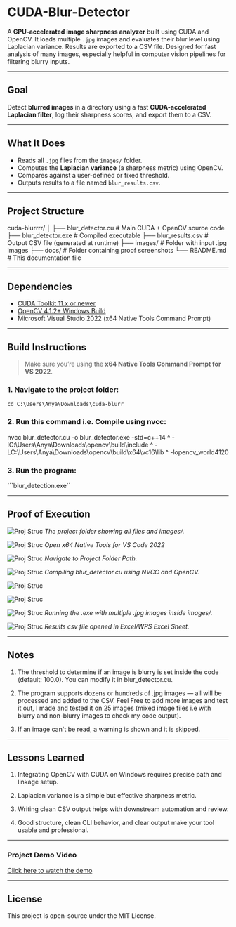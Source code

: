 # CUDA-Blur-Detector

A **GPU-accelerated image sharpness analyzer** built using CUDA and OpenCV. It loads multiple `.jpg` images and evaluates their blur level using Laplacian variance. Results are exported to a CSV file. Designed for fast analysis of many images, especially helpful in computer vision pipelines for filtering blurry inputs.

---

## Goal

Detect **blurred images** in a directory using a fast **CUDA-accelerated Laplacian filter**, log their sharpness scores, and export them to a CSV.

---

## What It Does

- Reads all `.jpg` files from the `images/` folder.
- Computes the **Laplacian variance** (a sharpness metric) using OpenCV.
- Compares against a user-defined or fixed threshold.
- Outputs results to a file named `blur_results.csv`.

---

## Project Structure

cuda-blurrrr/
│
├── blur_detector.cu # Main CUDA + OpenCV source code
├── blur_detector.exe # Compiled executable
├── blur_results.csv # Output CSV file (generated at runtime)
├── images/ # Folder with input .jpg images
├── docs/ # Folder containing proof screenshots
└── README.md # This documentation file


---

## Dependencies

- [CUDA Toolkit 11.x or newer](https://developer.nvidia.com/cuda-toolkit)
- [OpenCV 4.1.2+ Windows Build](https://opencv.org/releases/)
- Microsoft Visual Studio 2022 (x64 Native Tools Command Prompt)

---

## Build Instructions

> Make sure you’re using the **x64 Native Tools Command Prompt for VS 2022**.

### 1. Navigate to the project folder:
```cd C:\Users\Anya\Downloads\cuda-blurr```

### 2. Run this command i.e. Compile using nvcc: 
nvcc blur_detector.cu -o blur_detector.exe -std=c++14 ^
 -IC:\Users\Anya\Downloads\opencv\build\include ^
 -LC:\Users\Anya\Downloads\opencv\build\x64\vc16\lib ^
 -lopencv_world4120

### 3. Run the program:
```blur_detection.exe``

---
## Proof of Execution

![Proj Struc](proof_of_execution/Screenshot(1)%20folder_structure.png)
*The project folder showing all files and images/.*

![Proj Struc](proof_of_execution/Screenshot%20(2)%20Openx64NativeTools%20cmd.png)
*Open x64 Native Tools for VS Code 2022*

![Proj Struc](proof_of_execution/Screenshot(3)%20Navigate%20to%20Folder%20Path.png)
*Navigate to Project Folder Path.*

![Proj Struc](proof_of_execution/Screenshot%20(4)%20Compile%20Command%20as%20per%20my%20system.png)
*Compiling blur_detector.cu using NVCC and OpenCV.*

![Proj Struc](proof_of_execution/Screenshot%20(5)%20Compile%20Output.png)


![Proj Struc](proof_of_execution/Screenshot%20(6)%20BuildorCompile%20Success.png)

![Proj Struc](proof_of_execution/Screenshot%20(7)%20Run%20exe%20file.png)
*Running the .exe with multiple .jpg images inside images/.*

![Proj Struc](proof_of_execution/Screenshot%20(8)%20Check%20Results%20in%20csv%20file%20and%20images%20folder.png)
*Results csv file opened in Excel/WPS Excel Sheet.*

---

## Notes
1. The threshold to determine if an image is blurry is set inside the code (default: 100.0). You can modify it in blur_detector.cu.

2. The program supports dozens or hundreds of .jpg images — all will be processed and added to the CSV. Feel Free to add more images and test it out, I made and tested it on 25 images (mixed image files i.e with blurry and non-blurry images to check my code output).

3. If an image can't be read, a warning is shown and it is skipped.

---

## Lessons Learned
1. Integrating OpenCV with CUDA on Windows requires precise path and linkage setup.

2. Laplacian variance is a simple but effective sharpness metric.

3. Writing clean CSV output helps with downstream automation and review.

4. Good structure, clean CLI behavior, and clear output make your tool usable and professional.

----

### Project Demo Video

[Click here to watch the demo](https://your-video-link)


---

## License
This project is open-source under the MIT License.






